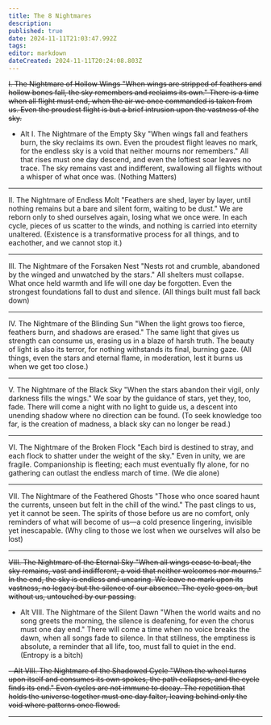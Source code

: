 ```yaml
---
title: The 8 Nightmares
description: 
published: true
date: 2024-11-11T21:03:47.992Z
tags: 
editor: markdown
dateCreated: 2024-11-11T20:24:08.803Z
---
```


~~I. The Nightmare of Hollow Wings
"When wings are stripped of feathers and hollow bones fall, the sky remembers and reclaims its own."
There is a time when all flight must end, when the air we once commanded is taken from us. Even the proudest flight is but a brief intrusion upon the vastness of the sky.~~

- Alt I. The Nightmare of the Empty Sky
"When wings fall and feathers burn, the sky reclaims its own. Even the proudest flight leaves no mark, for the endless sky is a void that neither mourns nor remembers."
All that rises must one day descend, and even the loftiest soar leaves no trace. The sky remains vast and indifferent, swallowing all flights without a whisper of what once was.
(Nothing Matters)

---

II. The Nightmare of Endless Molt
"Feathers are shed, layer by layer, until nothing remains but a bare and silent form, waiting to be dust."
We are reborn only to shed ourselves again, losing what we once were. In each cycle, pieces of us scatter to the winds, and nothing is carried into eternity unaltered.
(Existence is a transformative process for all things, and to eachother, and we cannot stop it.)

---

III. The Nightmare of the Forsaken Nest
"Nests rot and crumble, abandoned by the winged and unwatched by the stars."
All shelters must collapse. What once held warmth and life will one day be forgotten. Even the strongest foundations fall to dust and silence.
(All things built must fall back down)

---

IV. The Nightmare of the Blinding Sun
"When the light grows too fierce, feathers burn, and shadows are erased."
The same light that gives us strength can consume us, erasing us in a blaze of harsh truth. The beauty of light is also its terror, for nothing withstands its final, burning gaze.
(All things, even the stars and eternal flame, in moderation, lest it burns us when we get too close.)

---

V. The Nightmare of the Black Sky
"When the stars abandon their vigil, only darkness fills the wings."
We soar by the guidance of stars, yet they, too, fade. There will come a night with no light to guide us, a descent into unending shadow where no direction can be found.
(To seek knowledge too far, is the creation of madness, a black sky can no longer be read.)

---

VI. The Nightmare of the Broken Flock
"Each bird is destined to stray, and each flock to shatter under the weight of the sky."
Even in unity, we are fragile. Companionship is fleeting; each must eventually fly alone, for no gathering can outlast the endless march of time.
(We die alone)

---

VII. The Nightmare of the Feathered Ghosts
"Those who once soared haunt the currents, unseen but felt in the chill of the wind."
The past clings to us, yet it cannot be seen. The spirits of those before us are no comfort, only reminders of what will become of us—a cold presence lingering, invisible yet inescapable.
(Why cling to those we lost when we ourselves will also be lost)

---

~~VIII. The Nightmare of the Eternal Sky
"When all wings cease to beat, the sky remains, vast and indifferent, a void that neither welcomes nor mourns."
In the end, the sky is endless and uncaring. We leave no mark upon its vastness, no legacy but the silence of our absence. The cycle goes on, but without us, untouched by our passing.~~

- Alt VIII. The Nightmare of the Silent Dawn
"When the world waits and no song greets the morning, the silence is deafening, for even the chorus must one day end."
There will come a time when no voice breaks the dawn, when all songs fade to silence. In that stillness, the emptiness is absolute, a reminder that all life, too, must fall to quiet in the end.
(Entropy is a bitch)

~~- Alt VIII. The Nightmare of the Shadowed Cycle
"When the wheel turns upon itself and consumes its own spokes, the path collapses, and the cycle finds its end."
Even cycles are not immune to decay. The repetition that holds the universe together must one day falter, leaving behind only the void where patterns once flowed.~~

---

